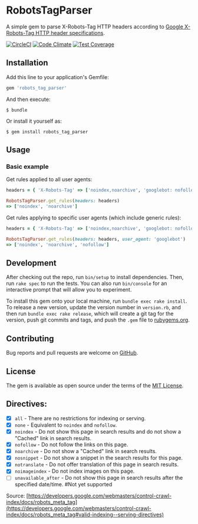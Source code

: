 # RobotsTagParser

A simple gem to parse X-Robots-Tag HTTP headers according to [Google X-Robots-Tag HTTP header specifications](https://developers.google.com/webmasters/control-crawl-index/docs/robots_meta_tag#using-the-x-robots-tag-http-header).

[![CircleCI](https://circleci.com/gh/MothOnMars/robots_tag_parser.svg?style=shield&circle-token=:circle-token)](https://circleci.com/gh/MothOnMars/robots_tag_parser)
[![Code Climate](https://codeclimate.com/github/MothOnMars/robots_tag_parser.svg)](https://codeclimate.com/github/MothOnMars/robots_tag_parser)
[![Test Coverage](https://codeclimate.com/github/MothOnMars/robots_tag_parser/badges/coverage.svg)](https://codeclimate.com/github/MothOnMars/robots_tag_parser/coverage)

## Installation

Add this line to your application's Gemfile:

```ruby
gem 'robots_tag_parser'
```

And then execute:

    $ bundle

Or install it yourself as:

    $ gem install robots_tag_parser

## Usage

### Basic example
Get rules applied to all user agents:

```ruby
headers = { 'X-Robots-Tag' => ['noindex,noarchive', 'googlebot: nofollow' }

RobotsTagParser.get_rules(headers: headers)
=> ['noindex', 'noarchive']
```

Get rules applying to specific user agents (which include generic
rules):

```ruby
headers = { 'X-Robots-Tag' => ['noindex,noarchive', 'googlebot: nofollow' }

RobotsTagParser.get_rules(headers: headers, user_agent: 'googlebot')
=> ['noindex', 'noarchive', 'nofollow']
```


## Development

After checking out the repo, run `bin/setup` to install dependencies. Then, run `rake spec` to run the tests. You can also run `bin/console` for an interactive prompt that will allow you to experiment.

To install this gem onto your local machine, run `bundle exec rake install`. To release a new version, update the version number in `version.rb`, and then run `bundle exec rake release`, which will create a git tag for the version, push git commits and tags, and push the `.gem` file to [rubygems.org](https://rubygems.org).

## Contributing

Bug reports and pull requests are welcome on [GitHub](https://github.com/MothOnMars/robots_tag_parser).

## License

The gem is available as open source under the terms of the [MIT License](http://opensource.org/licenses/MIT).

## Directives:
- [x] `all` - There are no restrictions for indexing or serving.
- [x] `none` - Equivalent to `noindex` and `nofollow`.
- [x] `noindex` - Do not show this page in search results and do not show a "Cached" link in search results.
- [x] `nofollow` - Do not follow the links on this page.
- [x] `noarchive` - Do not show a "Cached" link in search results.
- [x] `nosnippet` - Do not show a snippet in the search results for this page.
- [x] `notranslate` - Do not offer translation of this page in search results.
- [x] `noimageindex` - Do not index images on this page.
- [ ] `unavailable_after` - Do not show this page in search results after the specified date/time. #Not yet supported

Source: [https://developers.google.com/webmasters/control-crawl-index/docs/robots_meta_tag](https://developers.google.com/webmasters/control-crawl-index/docs/robots_meta_tag#valid-indexing--serving-directives)
